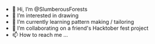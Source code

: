 - 👋 Hi, I’m @SlumberousForests
- 👀 I’m interested in drawing
- 🌱 I’m currently learning pattern making / tailoring
- 💞️ I’m collaborating on a friend's Hacktober fest project
- 📫 How to reach me ...


